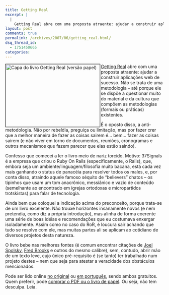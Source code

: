 ```yaml
---
title: Getting Real
excerpt: |
  |
    Getting Real abre com uma proposta atraente: ajudar a construir aplicações web de sucesso. Não se trata de uma metodologia - até porque ele se dispõe a questionar muito do material e da cultura que compõem as metodologias (formais ou...
layout: post
comments: true
permalink: /archives/2007/06/getting_real.html/
dsq_thread_id:
  - 1751450665
categories:
---
```

<img title="Capa do livro Getting Real (versão papel)" src="//chester.me/archives/img/gettingreal.jpg" width="300" height="199" align="left" style="margin-right:2px" border="1" />[Getting Real][1] abre com uma proposta atraente: ajudar a construir aplicações web de sucesso. Não se trata de uma metodologia &#8211; até porque ele se dispõe a questionar muito do material e da cultura que compõem as metodologias (formais ou práticas) existentes.

É o oposto disso, a anti-metodologia. Não por rebeldia, preguiça ou limitação, mas por fazer crer que a melhor maneira de fazer as coisas sairem é&#8230; bem&#8230; fazer as coisas sairem (e não viver em torno de documentos, reuniões, cronogramas e outros mecanismos que fazem parecer que elas estão saindo).

Confesso que comecei a ler o livro meio de nariz torcido. Motivo: 37Signals é a empresa que criou o Ruby On Rails (especificamente, o Rails), que, embora seja um ambiente/linguagem/filosofia muito bacana, está cada vez mais ganhando o status de panacéia para resolver todos os males, e, por conta disso, atraindo aquele famoso séquito de &#8220;believers&#8221; chatos &#8211; os tipinhos que usam um tom anacrônico, messiânico e vazio de conteúdo (semelhante ao encontrado em igrejas ortodoxas e micropartidos trotskistas) para falar de tecnologia.

Ainda bem que coloquei a indicação acima do preconceito, porque trata-se de um livro excelente. Não trouxe horizontes insanamente novos (e nem pretendia, como diz a própria introdução), mas alinha de forma coerente uma série de boas idéias e recomendações que eu costumava enxergar isoladamente. Assim como no caso do RoR, é loucura sair achando que tudo se resolve com ele, mas muitas partes ali se aplicam ao cotidiano de diversos projetos desta natureza.

O livro bebe nas melhores fontes (é comum encontrar citações de [Joel Spolsky][2], [Fred Brooks][3] e outros do mesmo calibre), sem, contudo, abrir mão de um texto leve, cujo único pré-requisito é (se tanto) ter trabalhado num projeto destes &#8211; nem que seja para atestar a veracidade dos obstáculos mencionados.

Pode ser lido online [no original][4] ou [em português][5], sendo ambos gratuitos. Quem preferir, pode [comprar o PDF ou o livro de papel][1]. Ou seja, não tem desculpa. Leia.

 [1]: http://gettingreal.37signals.com/
 [2]: http://www.joelonsoftware.com
 [3]: http://en.wikipedia.org/wiki/The_Mythical_Man-Month
 [4]: http://gettingreal.37signals.com/toc.php
 [5]: http://gettingreal.37signals.com/GR_por.php
